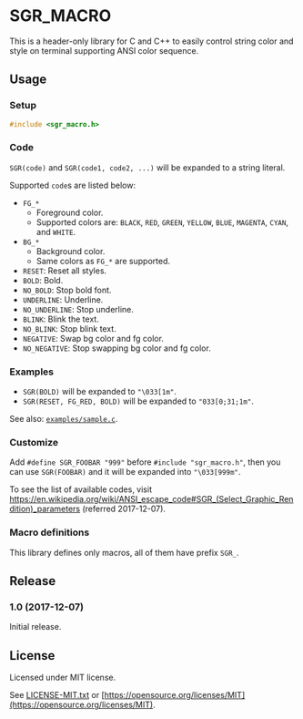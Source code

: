 # SGR\_MACRO

This is a header-only library for C and C++ to easily control string color and style on terminal supporting ANSI color sequence.

## Usage

### Setup

```c
#include <sgr_macro.h>
```

### Code

`SGR(code)` and `SGR(code1, code2, ...)` will be expanded to a string literal.

Supported `code`s are listed below:

  * `FG_*`
      + Foreground color.
      + Supported colors are: `BLACK`, `RED`, `GREEN`, `YELLOW`, `BLUE`, `MAGENTA`, `CYAN`, and `WHITE`.
  * `BG_*`
      + Background color.
      + Same colors as `FG_*` are supported.
  * `RESET`: Reset all styles.
  * `BOLD`: Bold.
  * `NO_BOLD`: Stop bold font.
  * `UNDERLINE`: Underline.
  * `NO_UNDERLINE`: Stop underline.
  * `BLINK`: Blink the text.
  * `NO_BLINK`: Stop blink text.
  * `NEGATIVE`: Swap bg color and fg color.
  * `NO_NEGATIVE`: Stop swapping bg color and fg color.

### Examples

  * `SGR(BOLD)` will be expanded to `"\033[1m"`.
  * `SGR(RESET, FG_RED, BOLD)` will be expanded to `"033[0;31;1m"`.

See also: [`examples/sample.c`](examples/sample.c).

### Customize

Add `#define SGR_FOOBAR "999"` before `#include "sgr_macro.h"`, then you can use `SGR(FOOBAR)` and it will be expanded into `"\033[999m"`.

To see the list of available codes, visit <https://en.wikipedia.org/wiki/ANSI_escape_code#SGR_(Select_Graphic_Rendition)_parameters> (referred 2017-12-07).

### Macro definitions

This library defines only macros, all of them have prefix `SGR_`.

## Release

### 1.0 (2017-12-07)

Initial release.

## License

Licensed under MIT license.

See [LICENSE-MIT.txt](LICENSE-MIT.txt) or [https://opensource.org/licenses/MIT](https://opensource.org/licenses/MIT).
